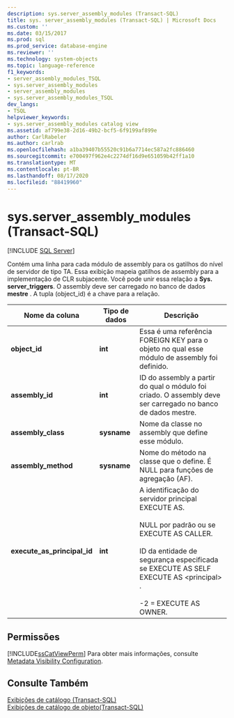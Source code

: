 ```yaml
---
description: sys.server_assembly_modules (Transact-SQL)
title: sys. server_assembly_modules (Transact-SQL) | Microsoft Docs
ms.custom: ''
ms.date: 03/15/2017
ms.prod: sql
ms.prod_service: database-engine
ms.reviewer: ''
ms.technology: system-objects
ms.topic: language-reference
f1_keywords:
- server_assembly_modules_TSQL
- sys.server_assembly_modules
- server_assembly_modules
- sys.server_assembly_modules_TSQL
dev_langs:
- TSQL
helpviewer_keywords:
- sys.server_assembly_modules catalog view
ms.assetid: af799e38-2d16-49b2-bcf5-6f9199af899e
author: CarlRabeler
ms.author: carlrab
ms.openlocfilehash: a1ba39407b55520c91b6a7714ec587a2fc886460
ms.sourcegitcommit: e700497f962e4c2274df16d9e651059b42ff1a10
ms.translationtype: MT
ms.contentlocale: pt-BR
ms.lasthandoff: 08/17/2020
ms.locfileid: "88419960"
---
```

# <a name="sysserver_assembly_modules-transact-sql"></a>sys.server_assembly_modules (Transact-SQL)
[!INCLUDE [SQL Server](../../includes/applies-to-version/sqlserver.md)]

  Contém uma linha para cada módulo de assembly para os gatilhos do nível de servidor de tipo TA. Essa exibição mapeia gatilhos de assembly para a implementação de CLR subjacente. Você pode unir essa relação a **Sys. server_triggers**. O assembly deve ser carregado no banco de dados **mestre** . A tupla (object_id) é a chave para a relação.  
  
|Nome da coluna|Tipo de dados|Descrição|  
|-----------------|---------------|-----------------|  
|**object_id**|**int**|Essa é uma referência FOREIGN KEY para o objeto no qual esse módulo de assembly foi definido.|  
|**assembly_id**|**int**|ID do assembly a partir do qual o módulo foi criado. O assembly deve ser carregado no banco de dados mestre.|  
|**assembly_class**|**sysname**|Nome da classe no assembly que define esse módulo.|  
|**assembly_method**|**sysname**|Nome do método na classe que o define. É NULL para funções de agregação (AF).|  
|**execute_as_principal_id**|**int**|A identificação do servidor principal EXECUTE AS.<br /><br /> NULL por padrão ou se EXECUTE AS CALLER.<br /><br /> ID da entidade de segurança especificada se EXECUTE AS SELF EXECUTE AS \<principal> .<br /><br /> -2 = EXECUTE AS OWNER.|  
  
## <a name="permissions"></a>Permissões  
 [!INCLUDE[ssCatViewPerm](../../includes/sscatviewperm-md.md)] Para obter mais informações, consulte [Metadata Visibility Configuration](../../relational-databases/security/metadata-visibility-configuration.md).  
  
## <a name="see-also"></a>Consulte Também  
 [Exibições de catálogo &#40;Transact-SQL&#41;](../../relational-databases/system-catalog-views/catalog-views-transact-sql.md)   
 [Exibições de catálogo de objeto&#40;Transact-SQL&#41;](../../relational-databases/system-catalog-views/object-catalog-views-transact-sql.md)  
  
  
